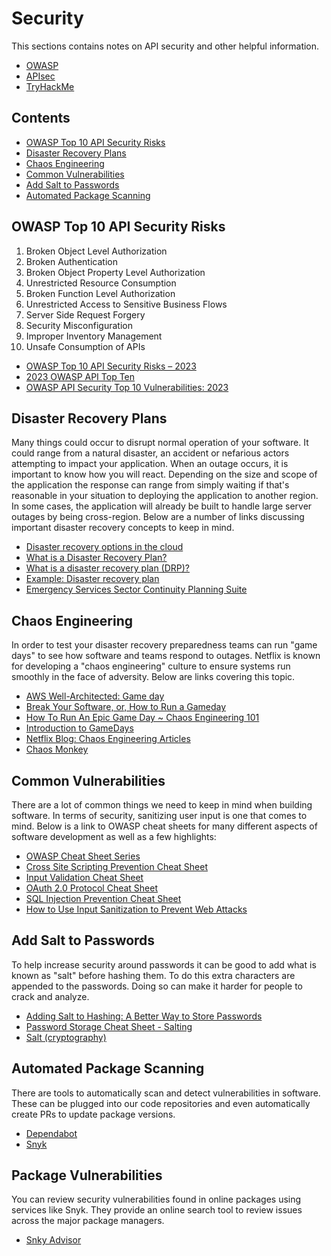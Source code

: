 # Security

This sections contains notes on API security and other helpful information.

- [OWASP](https://owasp.org/)
- [APIsec](https://www.apisec.ai/)
- [TryHackMe](https://tryhackme.com/)

## Contents

- [OWASP Top 10 API Security Risks](#owasp-top-10-api-security-risks)
- [Disaster Recovery Plans](#disaster-recovery-plans)
- [Chaos Engineering](#chaos-engineering)
- [Common Vulnerabilities](#common-vulnerabilities)
- [Add Salt to Passwords](#add-salt-to-passwords)
- [Automated Package Scanning](#automated-package-scanning)

## OWASP Top 10 API Security Risks

1. Broken Object Level Authorization
1. Broken Authentication
1. Broken Object Property Level Authorization
1. Unrestricted Resource Consumption
1. Broken Function Level Authorization
1. Unrestricted Access to Sensitive Business Flows
1. Server Side Request Forgery
1. Security Misconfiguration
1. Improper Inventory Management
1. Unsafe Consumption of APIs

- [OWASP Top 10 API Security Risks – 2023](https://owasp.org/API-Security/editions/2023/en/0x11-t10/)
- [2023 OWASP API Top Ten](https://www.apisec.ai/blog/2023-owasp-api-top-ten)
- [OWASP API Security Top 10 Vulnerabilities: 2023](https://apisecurity.io/owasp-api-security-top-10/)

## Disaster Recovery Plans

Many things could occur to disrupt normal operation of your software. It could range from a natural disaster, an accident or nefarious actors attempting to impact your application. When an outage occurs, it is important to know how you will react. Depending on the size and scope of the application the response can range from simply waiting if that's reasonable in your situation to deploying the application to another region. In some cases, the application will already be built to handle large server outages by being cross-region. Below are a number of links discussing important disaster recovery concepts to keep in mind.

- [Disaster recovery options in the cloud](https://docs.aws.amazon.com/whitepapers/latest/disaster-recovery-workloads-on-aws/disaster-recovery-options-in-the-cloud.html)
- [What is a Disaster Recovery Plan?](https://cloud.google.com/learn/what-is-disaster-recovery)
- [What is a disaster recovery plan (DRP)? ](https://www.ibm.com/think/topics/disaster-recovery-plan)
- [Example: Disaster recovery plan](https://www.ibm.com/docs/en/i/7.5?topic=system-example-disaster-recovery-plan)
- [Emergency Services Sector Continuity Planning Suite](https://www.cisa.gov/emergency-services-sector-continuity-planning-suite)

## Chaos Engineering

In order to test your disaster recovery preparedness teams can run "game days" to see how software and teams respond to outages. Netflix is known for developing a "chaos engineering" culture to ensure systems run smoothly in the face of adversity. Below are links covering this topic.

- [AWS Well-Architected: Game day](https://wa.aws.amazon.com/wellarchitected/2020-07-02T19-33-23/wat.concept.gameday.en.html)
- [Break Your Software, or, How to Run a Gameday](https://medium.com/@rebeccaholzschuh/break-your-software-or-how-to-run-a-gameday-b68150188bb8)
- [How To Run An Epic Game Day ~ Chaos Engineering 101](https://www.jamesfrommontana.com/running-a-game-day-chaos-engineering-101/)
- [Introduction to GameDays](https://www.gremlin.com/community/tutorials/introduction-to-gamedays)
- [Netflix Blog: Chaos Engineering Articles](https://netflixtechblog.com/tagged/chaos-engineering)
- [Chaos Monkey](https://netflix.github.io/chaosmonkey/)

## Common Vulnerabilities

There are a lot of common things we need to keep in mind when building software. In terms of security, sanitizing user input is one that comes to mind. Below is a link to OWASP cheat sheets for many different aspects of software development as well as a few highlights:

- [OWASP Cheat Sheet Series](https://cheatsheetseries.owasp.org/index.html)
- [Cross Site Scripting Prevention Cheat Sheet](https://cheatsheetseries.owasp.org/cheatsheets/Cross_Site_Scripting_Prevention_Cheat_Sheet.html)
- [Input Validation Cheat Sheet](https://cheatsheetseries.owasp.org/cheatsheets/Input_Validation_Cheat_Sheet.html)
- [OAuth 2.0 Protocol Cheat Sheet](https://cheatsheetseries.owasp.org/cheatsheets/OAuth2_Cheat_Sheet.html)
- [SQL Injection Prevention Cheat Sheet](https://cheatsheetseries.owasp.org/cheatsheets/SQL_Injection_Prevention_Cheat_Sheet.html)
- [How to Use Input Sanitization to Prevent Web Attacks](https://www.esecurityplanet.com/endpoint/prevent-web-attacks-using-input-sanitization/)

## Add Salt to Passwords

To help increase security around passwords it can be good to add what is known as "salt" before hashing them. To do this extra characters are appended to the passwords. Doing so can make it harder for people to crack and analyze.

- [Adding Salt to Hashing: A Better Way to Store Passwords](https://auth0.com/blog/adding-salt-to-hashing-a-better-way-to-store-passwords/)
- [Password Storage Cheat Sheet - Salting](https://cheatsheetseries.owasp.org/cheatsheets/Password_Storage_Cheat_Sheet.html#salting)
- [Salt (cryptography)](https://en.wikipedia.org/wiki/Salt_(cryptography))

## Automated Package Scanning

There are tools to automatically scan and detect vulnerabilities in software. These can be plugged into our code repositories and even automatically create PRs to update package versions. 

- [Dependabot](https://docs.github.com/en/code-security/getting-started/dependabot-quickstart-guide)
- [Snyk](https://snyk.io/)

## Package Vulnerabilities

You can review security vulnerabilities found in online packages using services like Snyk. They provide an online search tool to review issues across the major package managers.

- [Snky Advisor](https://snyk.io/advisor/)

